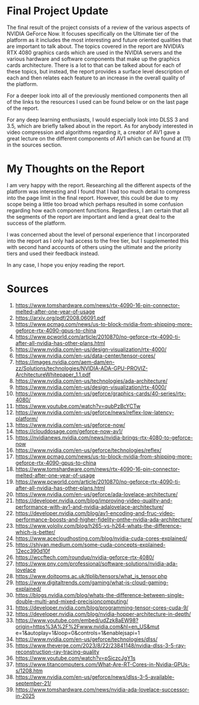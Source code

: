 # Final Project Update

The final result of the project consists of a review of the various aspects of NVIDIA GeForce Now. It focuses specifically on the Ultimate tier of the platform as it includes the most interesting and future oriented qualities that are important to talk about. The topics covered in the report are NVIDIA’s RTX 4080 graphics cards which are used in the NVIDIA servers and the various hardware and software components that make up the graphics cards architecture. There is a lot to that can be talked about for each of these topics, but instead, the report provides a surface level description of each and then relates each feature to an increase in the overall quality of the platform.

For a deeper look into all of the previously mentioned components then all of the links to the resources I used can be found below or on the last page of the report. 

For any deep learning enthusiasts, I would especially look into DLSS 3 and 3.5, which are briefly talked about in the report. As for anybody interested in video compression and algorithms regarding it, a creator of AV1 gave a great lecture on the different components of AV1 which can be found at (11) in the sources section.

# My Thoughts on the Report

I am very happy with the report. Researching all the different aspects of the platform was interesting and I found that I had too much detail to compress into the page limit in the final report. However, this could be due to my scope being a little too broad which perhaps resulted in some confusion regarding how each component functions. Regardless, I am certain that all the segments of the report are important and lend a great deal to the success of the platform. 

I  was concerned about the level of personal experience that I incorporated into the report as I only had access to the free tier, but I supplemented this with second hand accounts of others using the ultimate and the priority tiers and used their feedback instead.

In any case, I hope you enjoy reading the report.

# Sources

1. https://www.tomshardware.com/news/rtx-4090-16-pin-connector-melted-after-one-year-of-usage
2. https://arxiv.org/pdf/2008.06091.pdf
3. https://www.pcmag.com/news/us-to-block-nvidia-from-shipping-more-geforce-rtx-4090-gpus-to-china
4. https://www.pcworld.com/article/2010870/no-geforce-rtx-4090-ti-after-all-nvidia-has-other-plans.html
5. https://www.nvidia.com/en-us/design-visualization/rtx-4000/
6. https://www.nvidia.com/en-us/data-center/tensor-cores/
7. https://images.nvidia.com/aem-dam/en-zz/Solutions/technologies/NVIDIA-ADA-GPU-PROVIZ-ArchitectureWhitepaper_1.1.pdf
8. https://www.nvidia.com/en-us/technologies/ada-architecture/
9. https://www.nvidia.com/en-us/design-visualization/rtx-4000/
10. https://www.nvidia.com/en-us/geforce/graphics-cards/40-series/rtx-4080/
11. https://www.youtube.com/watch?v=qubPzBcYCTw
12. https://www.nvidia.com/en-us/geforce/news/reflex-low-latency-platform/
13. https://www.nvidia.com/en-us/geforce-now/
14. https://clouddosage.com/geforce-now-av1/
15. https://nvidianews.nvidia.com/news/nvidia-brings-rtx-4080-to-geforce-now
16. https://www.nvidia.com/en-us/geforce/technologies/reflex/
17. https://www.pcmag.com/news/us-to-block-nvidia-from-shipping-more-geforce-rtx-4090-gpus-to-china
18. https://www.tomshardware.com/news/rtx-4090-16-pin-connector-melted-after-one-year-of-usage
19. https://www.pcworld.com/article/2010870/no-geforce-rtx-4090-ti-after-all-nvidia-has-other-plans.html
20. https://www.nvidia.com/en-us/geforce/ada-lovelace-architecture/
21. https://developer.nvidia.com/blog/improving-video-quality-and-performance-with-av1-and-nvidia-adalovelace-architecture/
22. https://developer.nvidia.com/blog/av1-encoding-and-fruc-video-performance-boosts-and-higher-fidelity-onthe-nvidia-ada-architecture/
23. https://www.yololiv.com/blog/h265-vs-h264-whats-the-difference-which-is-better/
24. https://www.acecloudhosting.com/blog/nvidia-cuda-cores-explained/
25. https://shiyan.medium.com/some-cuda-concepts-explained-12ecc390d10f
26. https://wccftech.com/roundup/nvidia-geforce-rtx-4080/
27. https://www.pny.com/professional/software-solutions/nvidia-ada-lovelace
28. https://www.doitpoms.ac.uk/tlplib/tensors/what_is_tensor.php
29. https://www.digitaltrends.com/gaming/what-is-cloud-gaming-explained/
30. https://blogs.nvidia.com/blog/whats-the-difference-between-single-double-multi-and-mixed-precisioncomputing/
31. https://developer.nvidia.com/blog/programming-tensor-cores-cuda-9/
32. https://developer.nvidia.com/blog/nvidia-hopper-architecture-in-depth/
33. https://www.youtube.com/embed/udZzk8aEW98?origin=https%3A%2F%2Fwww.nvidia.com&hl=en_US&mut
e=1&autoplay=1&loop=0&controls=1&enablejsapi=1
34. https://www.nvidia.com/en-us/geforce/technologies/dlss/
35. https://www.theverge.com/2023/8/22/23841148/nvidia-dlss-3-5-ray-reconstruction-ray-tracing-quality
36. https://www.youtube.com/watch?v=pSiczcJgY1s
37. https://www.titancomputers.com/What-Are-RT-Cores-in-Nvidia-GPUs-s/1208.htm
38. https://www.nvidia.com/en-us/geforce/news/dlss-3-5-available-september-21/
39. https://www.tomshardware.com/news/nvidia-ada-lovelace-successor-in-2025
